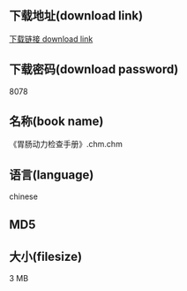 ## 下载地址(download link)
[下载链接 download link](https://tutu365.netlify.app/?s=%E3%80%8A%E8%83%83%E8%82%A0%E5%8A%A8%E5%8A%9B%E6%A3%80%E6%9F%A5%E6%89%8B%E5%86%8C%E3%80%8B.chm)

## 下载密码(download password)
8078

## 名称(book name)
《胃肠动力检查手册》.chm.chm

## 语言(language)
chinese

## MD5


## 大小(filesize)
3 MB

